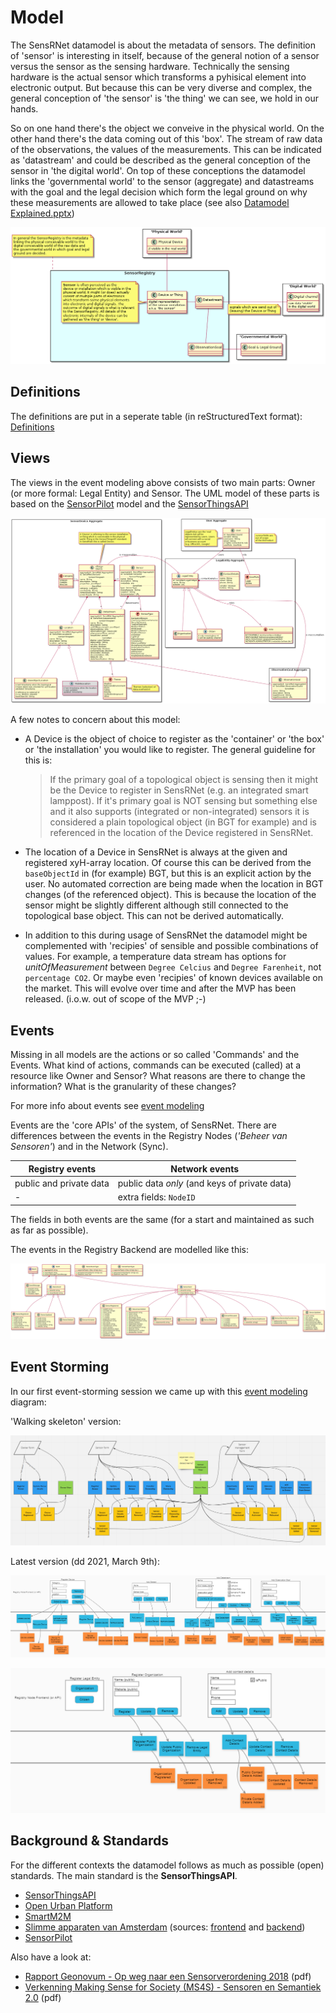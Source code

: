 # Model

The SensRNet datamodel is about the metadata of sensors.
The definition of 'sensor' is interesting in itself, because of the general notion of a sensor versus the sensor as the sensing hardware.
Technically the sensing hardware is the actual sensor which transforms a pyhisical element into electronic output.
But because this can be very diverse and complex, the general conception of 'the sensor' is 'the thing' we can see, we hold in our hands.

So on one hand there's the object we conveive in the physical world. On the other hand there's the data coming out of this 'box'.
The stream of raw data of the observations, the values of the measurements.
This can be indicated as 'datastream' and could be described as the general conception of the sensor in 'the digital world'. On top of these conceptions the datamodel links the 'governmental world' to the sensor (aggregate) and datastreams with the goal and the legal decision which form the legal ground on why these measurements are allowed to take place (see also [Datamodel Explained.pptx](SensRNet-Datamodel-explained.pptx))


![SensRNet Datamodel Context](img/SensRNet-Datamodel-Context.png)


## Definitions

The definitions are put in a seperate table (in reStructuredText format): [Definitions](Definitions.rst)


## Views

The views in the event modeling above consists of two main parts: Owner (or more formal: Legal Entity) and Sensor.
The UML model of these parts is based on the [SensorPilot](SensorPilot.md) model and the [SensorThingsAPI](https://en.wikipedia.org/wiki/SensorThings_API)

![Sensor View Model](img/SensRNet-Datamodel-SensorView.png)


A few notes to concern about this model:

- A Device is the object of choice to register as the 'container' or 'the box' or 'the installation' you would like to register. The general guideline for this is:
  
  > If the primary goal of a topological object is sensing then it might be the Device to register in SensRNet (e.g. an integrated smart lamppost). If it's primary goal is NOT sensing but something else and it also supports (integrated or non-integrated) sensors it is considered a plain topological object (in BGT for example) and is referenced in the location of the Device registered in SensRNet.

- The location of a Device in SensRNet is always at the given and registered xyH-array location. Of course this can be derived from the `baseObjectId` in (for example) BGT, but this is an explicit action by the user. No automated correction are being made when the location in BGT changes (of the referenced object). This is because the location of the sensor might be slightly different although still connected to the topological base object. This can not be derived automatically.

- In addition to this during usage of SensRNet the datamodel might be complemented with 'recipies' of sensible and possible combinations of values. For example, a temperature data stream has options for _unitOfMeasurement_ between `Degree Celcius` and `Degree Farenheit`, not `percentage CO2`. Or maybe even 'recipies' of known devices available on the market. This will evolve over time and after the MVP has been released. (i.o.w. out of scope of the MVP ;-)


## Events

Missing in all models are the actions or so called 'Commands' and the Events. 
What kind of actions, commands can be executed (called) at a resource like Owner and Sensor? 
What reasons are there to change the information?
What is the granularity of these changes?

For more info about events see [event modeling](https://eventmodeling.org/)

Events are the 'core APIs' of the system, of SensRNet. 
There are differences between the events in the Registry Nodes (_'Beheer van Sensoren'_) and in the Network (Sync).

| Registry events         | Network events                                |
|-------------------------|-----------------------------------------------|
| public and private data | public data _only_ (and keys of private data) |
| -                       | extra fields: `NodeID`                        |

The fields in both events are the same (for a start and maintained as such as far as possible). 


The events in the Registry Backend are modelled like this:

![SensRNet Registry Backend Events](https://raw.githubusercontent.com/kadaster-labs/sensrnet-registry-backend/main/docs/images/events-uml.svg)


## Event Storming

In our first event-storming session we came up with this [event modeling](https://eventmodeling.org/) diagram:

'Walking skeleton' version:

![Event Modeling](img/SensRNet-event-modeling.png)

Latest version (dd 2021, March 9th):

![Event Modeling](img/SensRNet-Event-Modeling-I-v20210309.png)

![Event Modeling](img/SensRNet-Event-Modeling-II-v20210309.png)



## Background & Standards

For the different contexts the datamodel follows as much as possible (open) standards.
The main standard is the **SensorThingsAPI**.

- [SensorThingsAPI](https://en.wikipedia.org/wiki/SensorThings_API)
- [Open Urban Platform]()
- [SmartM2M](https://www.etsi.org/committee/smartm2m)
- [Slimme apparaten van Amsterdam](https://slimmeapparaten.amsterdam.nl/) (sources: [frontend](https://github.com/Amsterdam/register-slimme-apparaten-frontend) and [backend](https://github.com/Amsterdam/iot-api))
- [SensorPilot](SensorPilot.md)

Also have a look at:

- [Rapport Geonovum - Op weg naar een Sensorverordening 2018](Rapport-Op-weg-naar-een-Sensorverordening-eindversie-201218.pdf) (pdf)
- [Verkenning Making Sense for Society (MS4S) - Sensoren en Semantiek 2.0](Verkenning-MS4S-SensorenEnSemantiek-2.0.pdf) (pdf)

